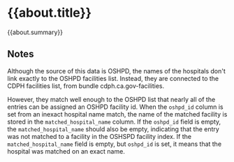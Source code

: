 
# {{about.title}}

{{about.summary}}

## Notes

Although the source of this data is OSHPD, the names of the hospitals don't link exactly to the OSHPD facilities list. Instead, they are connected to the CDPH facilities list, from bundle cdph.ca.gov-facilities.

However, they match well enough to the OSHPD list that nearly all of the entries can be assigned an OSHPD facility id. When the ``oshpd_id`` column is set from an inexact hospital name match, the name of the matched facility is stored in the ``matched_hospital_name`` column. If the ``oshpd_id`` field is empty, the ``matched_hospital_name`` should also be empty, indicating that the entry was not matched to a facility in the OSHSPD facility index. If the ``matched_hospital_name`` field is empty, but ``oshpd_id`` is set, it means that the hospital was matched on an exact name. 

